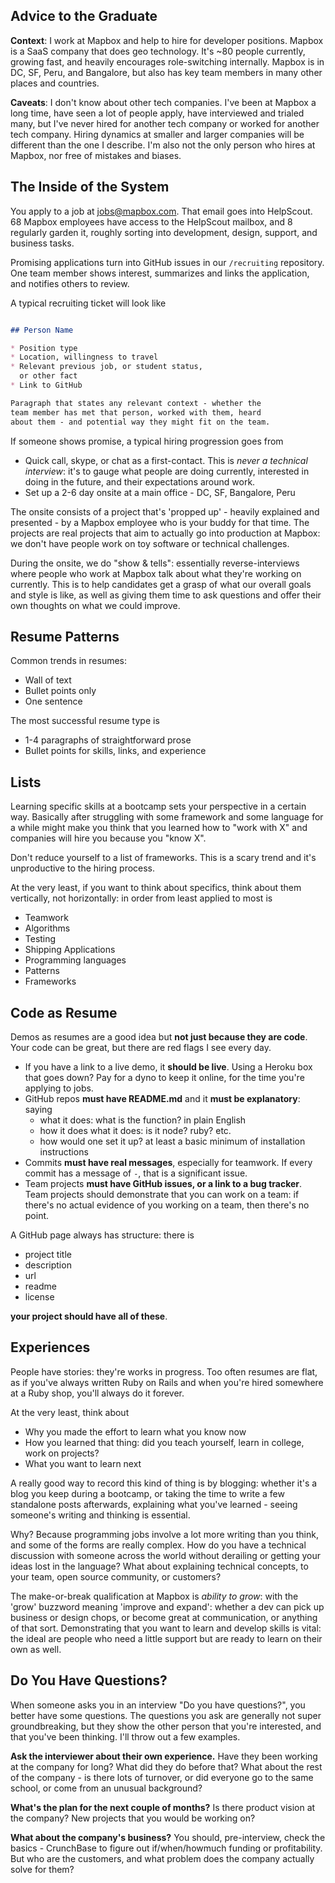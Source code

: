 ## Advice to the Graduate

**Context**: I work at Mapbox and help to hire for developer positions. Mapbox is
a SaaS company that does geo technology. It's ~80 people currently, growing
fast, and heavily encourages role-switching internally. Mapbox is in DC,
SF, Peru, and Bangalore, but also has key team members in many other places
and countries.

**Caveats**: I don't know about other tech companies. I've been at Mapbox a long
time, have seen a lot of people apply, have interviewed and trialed many, but
I've never hired for another tech company or worked for another tech company.
Hiring dynamics at smaller and larger companies will be different than the
one I describe. I'm also not the only person who hires at Mapbox, nor
free of mistakes and biases.

## The Inside of the System

You apply to a job at jobs@mapbox.com. That email goes into HelpScout. 68
Mapbox employees have access to the HelpScout mailbox, and 8 regularly garden
it, roughly sorting into development, design, support, and business tasks.

Promising applications turn into GitHub issues in our `/recruiting` repository.
One team member shows interest, summarizes and links the application, and
notifies others to review.

A typical recruiting ticket will look like

```md

## Person Name

* Position type
* Location, willingness to travel
* Relevant previous job, or student status,
  or other fact
* Link to GitHub

Paragraph that states any relevant context - whether the
team member has met that person, worked with them, heard
about them - and potential way they might fit on the team.
```

If someone shows promise, a typical hiring progression goes from

* Quick call, skype, or chat as a first-contact. This is _never a technical interview_:
  it's to gauge what people are doing currently, interested in doing in the future,
  and their expectations around work.
* Set up a 2-6 day onsite at a main office - DC, SF, Bangalore, Peru

The onsite consists of a project that's 'propped up' - heavily explained
and presented - by a Mapbox employee who is your buddy for that time. The
projects are real projects that aim to actually go into production at Mapbox:
we don't have people work on toy software or technical challenges.

During the onsite, we do "show & tells": essentially reverse-interviews
where people who work at Mapbox talk about what they're working on currently.
This is to help candidates get a grasp of what our overall goals and style
is like, as well as giving them time to ask questions and offer their own
thoughts on what we could improve.

## Resume Patterns

Common trends in resumes:

* Wall of text
* Bullet points only
* One sentence

The most successful resume type is

* 1-4 paragraphs of straightforward prose
* Bullet points for skills, links, and experience

## Lists

Learning specific skills at a bootcamp sets your perspective in a certain
way. Basically after struggling with some framework and some language
for a while might make you think that you learned how to "work with X"
and companies will hire you because you "know X".

Don't reduce yourself to a list of frameworks. This is a scary trend and it's
unproductive to the hiring process.

At the very least, if you want to think about specifics, think
about them vertically, not horizontally: in order from least applied
to most is

* Teamwork
* Algorithms
* Testing
* Shipping Applications
* Programming languages
* Patterns
* Frameworks

## Code as Resume

Demos as resumes are a good idea but **not just because they are code**. Your
code can be great, but there are red flags I see every day.

* If you have a link to a live demo, it **should be live**. Using a Heroku box
  that goes down? Pay for a dyno to keep it online, for the time you're applying
  to jobs.
* GitHub repos **must have README.md** and it **must be explanatory**: saying
  * what it does: what is the function? in plain English
  * how it does what it does: is it node? ruby? etc.
  * how would one set it up? at least a basic minimum of
    installation instructions
* Commits **must have real messages**, especially for teamwork. If every commit
  has a message of `-`, that is a significant issue.
* Team projects **must have GitHub issues, or a link to a bug tracker**. Team
  projects should demonstrate that you can work on a team: if there's no actual
  evidence of you working on a team, then there's no point.

A GitHub page always has structure: there is

* project title
* description
* url
* readme
* license

**your project should have all of these**.

## Experiences

People have stories: they're works in progress. Too often resumes are flat,
as if you've always written Ruby on Rails and when you're hired somewhere
at a Ruby shop, you'll always do it forever.

At the very least, think about

* Why you made the effort to learn what you know now
* How you learned that thing: did you teach yourself, learn in college,
  work on projects?
* What you want to learn next

A really good way to record this kind of thing is by blogging: whether it's
a blog you keep during a bootcamp, or taking the time to write a few standalone
posts afterwards, explaining what you've learned - seeing someone's writing
and thinking is essential.

Why? Because programming jobs involve a lot more writing than you think, and
some of the forms are really complex. How do you have a technical discussion
with someone across the world without derailing or getting your ideas
lost in the language? What about explaining technical concepts, to your
team, open source community, or customers?

The make-or-break qualification at Mapbox is _ability to grow_: with the 'grow'
buzzword meaning 'improve and expand': whether a dev can pick up business
or design chops, or become great at communication, or anything of that
sort. Demonstrating that you want to learn and develop skills is vital:
the ideal are people who need a little support but are ready to learn
on their own as well.

## Do You Have Questions?

When someone asks you in an interview "Do you have questions?", you better
have some questions. The questions you ask are generally not super groundbreaking,
but they show the other person that you're interested, and that you've been
thinking. I'll throw out a few examples.

**Ask the interviewer about their own experience.** Have they been working
at the company for long? What did they do before that? What about the rest
of the company - is there lots of turnover, or did everyone go to the same
school, or come from an unusual background?

**What's the plan for the next couple of months?** Is there product
vision at the company? New projects that you would be working on?

**What about the company's business?** You should, pre-interview, check
the basics - CrunchBase to figure out if/when/howmuch funding or profitability.
But who are the customers, and what problem does the company actually
solve for them?
